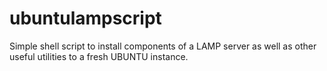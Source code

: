 # ubuntulampscript
Simple shell script to install components of a LAMP server as well as other useful utilities to a fresh UBUNTU instance.
